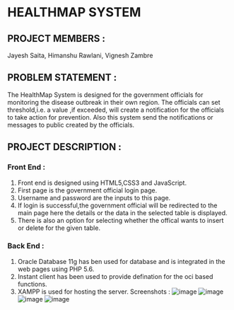# HEALTHMAP SYSTEM
## PROJECT MEMBERS :
Jayesh Saita, Himanshu Rawlani, Vignesh Zambre

## PROBLEM STATEMENT :
The HealthMap System is designed for the government officials for monitoring the disease outbreak in their own region. The officials can set threshold,i.e. a value ,if exceeded, will create a notification for the officials to take action for prevention. Also this system send the notifications or messages to public created by the officials. 

## PROJECT DESCRIPTION :
### Front End :
1. Front end is designed using HTML5,CSS3 and JavaScript.
2. First page is the government official login page.
3. Username and password are the inputs to this page.
4. If login is successful,the government official will be redirected to the main page here the details or the data in the selected table is displayed.
5. There is also an option for selecting whether the offical wants to insert or delete for the given table.

### Back End :
1. Oracle Database 11g has ben used for database and is integrated in the web pages using PHP 5.6.
2. Instant client has been used to provide defination for the oci based functions.
3. XAMPP is used for hosting the server.
Screenshots :
![image](https://user-images.githubusercontent.com/16475754/37103259-cc83dc0e-224f-11e8-923a-2cd521548912.png)
![image](https://user-images.githubusercontent.com/16475754/37103300-e6e566a8-224f-11e8-8b75-67988204f65d.png)
![image](https://user-images.githubusercontent.com/16475754/37103315-ee0452e6-224f-11e8-99a8-4601506f18e0.png)
![image](https://user-images.githubusercontent.com/16475754/37103321-f2b4ef12-224f-11e8-996c-2cf5d7304a6c.png)
